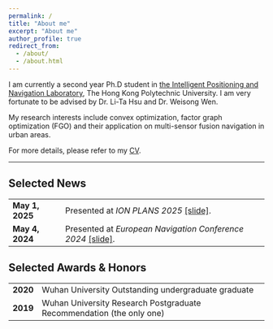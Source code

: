 ```yaml
---
permalink: /
title: "About me"
excerpt: "About me"
author_profile: true
redirect_from: 
  - /about/
  - /about.html
---
```


I am currently a second year Ph.D student in [the Intelligent Positioning and Navigation Laboratory](https://www.polyu.edu.hk/aae/ipn-lab/us/index.html), The Hong Kong Polytechnic University. I am very fortunate to be advised by Dr. Li-Ta Hsu and Dr. Weisong Wen. 

My research interests include convex optimization, factor graph optimization (FGO) and their application on multi-sensor fusion navigation in urban areas. 

For more details, please refer to my [CV](../assets/SBS_Curriculum_Vitae.pdf).

---

## Selected News

<table>
  <tr>
    <td><strong>May 1, 2025</strong></td>
    <td>Presented at <i>ION PLANS 2025</i> <a href="https://example.com/workshop">[slide]</a>.</td>
  </tr>
  <tr>
    <td><strong>May 4, 2024</strong></td>
    <td>Presented at <i>European Navigation Conference 2024</i> <a href="https://example.com/workshop">[slide]</a>.</td>
  </tr>
</table>

## Selected Awards & Honors

<table>
  <tr>
    <td><strong>2020</strong></td>
    <td> Wuhan University Outstanding undergraduate graduate </td>
  </tr>
  <tr>
    <td><strong>2019</strong></td>
    <td>Wuhan University Research Postgraduate Recommendation (the only one)</td>
  </tr>

</table>

